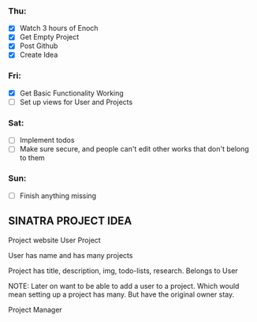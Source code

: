 ### Thu:
- [x] Watch 3 hours of Enoch
- [x] Get Empty Project
- [x] Post Github
- [x] Create Idea
### Fri:
- [x] Get Basic Functionality Working
- [ ] Set up views for User and Projects
### Sat:
- [ ] Implement todos
- [ ] Make sure secure, and people can't edit other works that don't belong to them
### Sun:
- [ ] Finish anything missing

SINATRA PROJECT IDEA
----
Project website
User 
Project

User has name and has many projects

Project has title, description, img, todo-lists, research. Belongs to User

NOTE: Later on want to be able to add a user to a project. Which would mean setting up a project has many. But have the original owner stay. 

Project Manager
